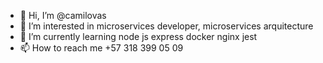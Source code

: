- 👋 Hi, I’m @camilovas
- 👀 I’m interested in microservices developer, microservices arquitecture
- 🌱 I’m currently learning node js express docker nginx jest
- 📫 How to reach me +57 318 399 05 09

<!---
camilovas/camilovas is a ✨ special ✨ repository because its `README.md` (this file) appears on your GitHub profile.
You can click the Preview link to take a look at your changes.
--->
